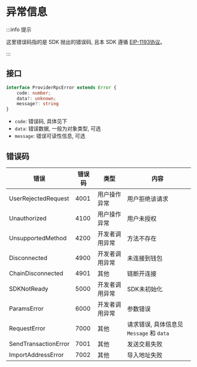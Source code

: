 # 异常信息

:::info 提示

这里错误码指的是 SDK 抛出的错误码, 且本 SDK 遵循 [EIP-1193协议](https://github.com/ethereum/EIPs/blob/master/EIPS/eip-1193.md)。

:::

## 接口

```typescript
interface ProviderRpcError extends Error {
    code: number;
    data?: unknown;
    message?: string
}
```

* `code`: 错误码, 具体见下
* `data`: 错误数据, 一般为对象类型, 可选
* `message`: 错误可读性信息, 可选

## 错误码

| 错误                   | 错误码  | 类型      | 内容                             |
|----------------------|------|---------|--------------------------------|
| UserRejectedRequest  | 4001 | 用户操作异常  | 用户拒绝该请求                        |
| Unauthorized         | 4100 | 用户操作异常  | 用户未授权                          |
| UnsupportedMethod    | 4200 | 开发者调用异常 | 方法不存在                          |
| Disconnected         | 4900 | 开发者调用异常 | 未连接到钱包                         |
| ChainDisconnected    | 4901 | 其他      | 链断开连接                          |
| SDKNotReady          | 5000 | 开发者调用异常 | SDK未初始化                        |
| ParamsError          | 6000 | 开发者调用异常 | 参数错误                           |
| RequestError         | 7000 | 其他      | 请求错误, 具体信息见 `Message` 和 `data` |
| SendTransactionError | 7001 | 其他      | 发送交易失败                         |
| ImportAddressError   | 7002 | 其他      | 导入地址失败                         |

